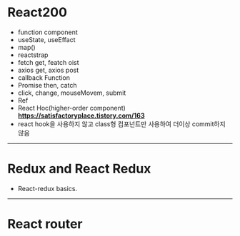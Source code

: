 # React200 

- function component
- useState, useEffact
- map()
- reactstrap
- fetch get, featch oist
- axios get, axios post
- callback Function
- Promise then, catch
- click, change, mouseMovem, submit
- Ref
- React Hoc(higher-order component) **https://satisfactoryplace.tistory.com/163**
- react hook을 사용하지 않고 class형 컴포넌트만 사용하여 더이상 commit하지 않음
---------------

# Redux and React Redux
- React-redux basics.
---------------

# React router

